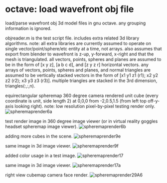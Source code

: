 # octave: load wavefront obj file
load/parse wavefront obj 3d model files in gnu octave. any grouping information is ignored.

objreader.m is the test script file. includes extra related 3d library algorithms.
note: all extra libraries are currently assumed to operate on single vector/point/sphere/etc entity at a time, not arrays.
also assumes that export from blender to wavefront is z-up, y-forward, x-right and that the mesh is triangulated.
all vectors, points, spheres and planes are assumed to be in the form of [x y z], [a b c d], and [z y z r] horizontal vectors.
any arrays of vectors, points, spheres and planes, and normal triangles are assumed to be vertically stacked vectors
in the form of [x1 y1 z1 (r1); x2 y2 z2 (r2); x3 y3 z3 (r3)]. multiple triangles are stacked in the 3rd dimension, triangles(:,:,n).

equirectangular spheremap 360 degree camera rendered unit cube (every coordinate is unit, side length 2) at 0,0,0 from -2,0.5,1.5 (from left top off-y-axis looking right).
note: low resolution pixel-by-pixel testing render only.
![spheremaprender6a](https://github.com/goofyseeker311/octaveloadwavefrontobj/assets/19920254/33155a5a-fa9f-45c3-8d2b-c8e47d9e6258)

test render image in 360 degree image viewer (or in virtual reality goggles headset spheremap image viewer).
![spheremaprender6b](https://github.com/goofyseeker311/octaveloadwavefrontobj/assets/19920254/1ed0e2a7-1de1-43a0-89dd-74f0af7dba91)

adding more cubes in the scene.
![spheremaprender9e](https://github.com/goofyseeker311/octaveloadwavefrontobj/assets/19920254/4937afd4-1e35-4685-9eb5-72cfafa673f5)

same image in 3d image viewer.
![spheremaprender9f](https://github.com/goofyseeker311/octaveloadwavefrontobj/assets/19920254/1efdb76b-58fe-4ad6-98c7-625deb86592f)

added color usage in a test image.
![spheremaprender17](https://github.com/goofyseeker311/octaveloadwavefrontobj/assets/19920254/5591065b-772c-47dc-a33d-a96a00ffc662)

same image in 3d image viewer.
![spheremaprender17a](https://github.com/goofyseeker311/octaveloadwavefrontobj/assets/19920254/d655b185-d33a-4922-ac32-025dbd8ca73b)

right view cubemap camera face render.
![spheremaprender29A6](https://github.com/goofyseeker311/octaveloadwavefrontobj/assets/19920254/ceb9cf48-086b-451d-93e7-6553a150cc91)
